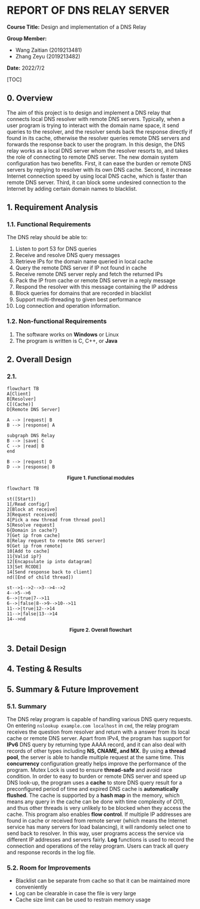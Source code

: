 # REPORT OF DNS RELAY SERVER

**Course Title:** Design and implementation of a DNS Relay

**Group Member:**

- Wang Zaitian (2019213481)
- Zhang Zeyu (2019213482)

**Date:** 2022/7/2

[TOC]

## 0. Overview

The aim of this project is to design and implement a DNS relay that connects local DNS resolver with remote DNS servers. Typically, when a user program is trying to interact with the domain name space, it send queries to the resolver, and the resolver sends back the response directly if found in its cache, otherwise the resolver queries remote DNS servers and forwards the response back to user the program. In this design, the DNS relay works as a local DNS server whom the resolver resorts to, and takes the role of connecting to remote DNS server. The new domain system configuration has two benefits. First, it can ease the burden or remote DNS servers by replying to resolver with its own DNS cache. Second, it increase Internet connection speed by using local DNS cache, which is faster than remote DNS server. Third, it can block some undesired connection to the Internet by adding certain domain names to blacklist. 

## 1. Requirement Analysis

### 1.1. Functional Requirements

The DNS relay should be able to:

1. Listen to port 53 for DNS queries
2. Receive and resolve DNS query messages
3. Retrieve IPs for the domain name queried in local cache
4. Query the remote DNS server if IP not found in cache
5. Receive remote DNS server reply and fetch the returned IPs
6. Pack the IP from cache or remote DNS server in a reply message
7. Respond the resolver with this message containing the IP address
8. Block queries for domains that are recorded in blacklist
9. Support multi-threading to given best performance
10. Log connection and  operation information.

### 1.2. Non-functional Requirements

1. The software works on **Windows** or Linux
2. The program is written is C, C++, or **Java**

## 2. Overall Design

### 2.1. 

```mermaid
flowchart TB
A[Client]
B[Resolver]
C[(Cache)]
D[Remote DNS Server]

A --> |request| B
B --> |response| A

subgraph DNS Relay
B --> |save| C
C --> |read| B
end

B --> |request| D
D --> |response| B
```

<center><b><font size ='2'>Figure 1. Functional modules</font></b></center></font>

```mermaid
flowchart TB

st([Start])
1[/Read config/]
2[Block at receive]
3[Request received]
4[Pick a new thread from thread pool]
5[Resolve request]
6{Domain in cache?}
7[Get ip from cache]
8[Relay request to remote DNS server]
9[Get ip from remote]
10[Add to cache]
11{Valid ip?}
12[Encapsulate ip into datagram]
13[Set RCODE]
14[Send response back to client]
nd([End of child thread])

st-->1-->2-->3-->4-->2
4-->5-->6
6-->|true|7-->11
6-->|false|8-->9-->10-->11
11-->|true|12-->14
11-->|false|13-->14
14-->nd
```

<center><b><font size ='2'>Figure 2. Overall flowchart</font></b></center></font>

## 3. Detail Design

## 4. Testing & Results

## 5. Summary & Future Improvement

### 5.1. Summary

The DNS relay program is capable of handling various DNS query requests. On entering `nslookup example.com localhost` in `cmd`, the relay program receives the question from resolver and return with a answer from its local cache or remote DNS server. Apart from IPv4, the program has support for **IPv6** DNS query by returning type AAAA record, and it can also deal with records of other types including **NS, CNAME, and MX**. By using **a thread pool**, the server is able to handle multiple request at the same time. This **concurrency** configuration greatly helps improve the performance of the program. Mutex Lock is used to ensure **thread-safe** and avoid race condition.  In order to easy to burden or remote DNS server and speed up DNS look-up, the program uses a **cache** to store DNS query result for a preconfigured period of time and expired DNS cache is **automatically flushed**. The cache is supported by a **hash map** in the memory, which means any query in the cache can be done with time complexity of $O(1)$, and thus other threads is very unlikely to be blocked when they access the cache. This program also enables **flow control**. If multiple IP addresses are found in cache or received from remote server (which means the Internet service has many servers for load balancing), it will randomly select one to send back to resolver. In this way, user programs access the service via different IP addresses and servers fairly. **Log** functions is used to record the connection and operations of the relay program. Users can track all query and response records in the log file.

### 5.2. Room for Improvements

- Blacklist can be separate from cache so that it can be maintained more conveniently
- Log can be clearable in case the file is very large
- Cache size limit can be used to restrain memory usage
